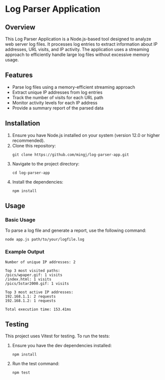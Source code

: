 # Log Parser Application

## Overview

This Log Parser Application is a Node.js-based tool designed to analyze web server log files. It processes log entries to extract information about IP addresses, URL visits, and IP activity. The application uses a streaming approach to efficiently handle large log files without excessive memory usage.

## Features

- Parse log files using a memory-efficient streaming approach
- Extract unique IP addresses from log entries
- Track the number of visits for each URL path
- Monitor activity levels for each IP address
- Provide a summary report of the parsed data

## Installation

1. Ensure you have Node.js installed on your system (version 12.0 or higher recommended).
2. Clone this repository:
   ```
   git clone https://github.com/mingj/log-parser-app.git
   ```
3. Navigate to the project directory:
   ```
   cd log-parser-app
   ```
4. Install the dependencies:
   ```
   npm install
   ```

## Usage

### Basic Usage

To parse a log file and generate a report, use the following command:

```
node app.js path/to/your/logfile.log
```

### Example Output

```
Number of unique IP addresses: 2

Top 3 most visited paths:
/pics/wpaper.gif: 1 visits
/index.html: 1 visits
/pics/5star2000.gif: 1 visits

Top 3 most active IP addresses:
192.168.1.1: 2 requests
192.168.1.2: 1 requests

Total execution time: 153.41ms
```

## Testing

This project uses Vitest for testing. To run the tests:

1. Ensure you have the dev dependencies installed:
   ```
   npm install
   ```
2. Run the test command:
   ```
   npm test
   ```